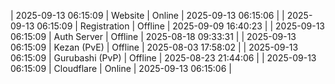 | 2025-09-13 06:15:09 | Website | Online | 2025-09-13 06:15:06 |
| 2025-09-13 06:15:09 | Registration | Offline | 2025-09-09 16:40:23 |
| 2025-09-13 06:15:09 | Auth Server | Offline | 2025-08-18 09:33:31 |
| 2025-09-13 06:15:09 | Kezan (PvE) | Offline | 2025-08-03 17:58:02 |
| 2025-09-13 06:15:09 | Gurubashi (PvP) | Offline | 2025-08-23 21:44:06 |
| 2025-09-13 06:15:09 | Cloudflare | Online | 2025-09-13 06:15:06 |
